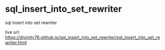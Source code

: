 # sql_insert_into_set_rewriter
sql insert into set rewriter

live url: https://divinity76.github.io/sql_insert_into_set_rewriter/sql_insert_into_set_rewriter.html
